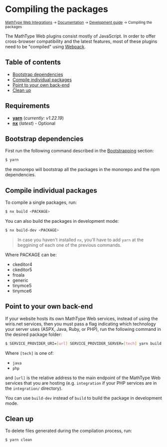 # Compiling the packages

<small>[MathType Web Integrations](../../../README.md) → [Documentation](../../README.md) → [Development guide](../README.md) → Compiling the packages</small>

The MathType Web plugins consist mostly of JavaScript.
In order to offer cross-browser compatibility and the latest features, most of these plugins need to be "compiled" using [Webpack].

[Webpack]: https://webpack.js.org/

## Table of contents

- [Bootstrap dependencies](#bootstrap-dependencies)
- [Compile individual packages](#compile-individual-packages)
- [Point to your own back-end](#point-to-your-own-back-end)
- [Clean up](#clean-up)

## Requirements

- [**yarn**](https://classic.yarnpkg.com/lang/en/docs/install/#debian-stable) (_currently: v1.22.19_)
- [**nx**](https://nx.dev/getting-started/installation#installing-nx-globally) (_latest_) - Optional

## Bootstrap dependencies

First run the following command described in the [Bootstrapping](../../README.md#Bootstrapping) section:

```sh
$ yarn
```

the monorepo will bootstrap all the packages in the monorepo and the npm dependencies.

## Compile individual packages

To compile a single packages, run:

```sh
$ nx build <PACKAGE>
```

You can also build the packages in development mode:

```sh
$ nx build-dev <PACKAGE>
```

> In case you haven't installed `nx`, you'll have to add `yarn` at the beggining of each one of the previous commands.

Where PACKAGE can be:

- ckeditor4
- ckeditor5
- froala
- generic
- tinymce5
- tinymce6

## Point to your own back-end

If your website hosts its own MathType Web services, instead of using the wiris.net services, then you must pass a flag indicating which technology your server uses (ASPX, Java, Ruby, or PHP), run the following command in the desired package folder:

```sh
$ SERVICE_PROVIDER_URI=[url] SERVICE_PROVIDER_SERVER=[tech] yarn build
```

Where `[tech]` is one of:

- `java`
- `php`

and `[url]` is the relative address to the main endpoint of the MathType Web services that you are hosting (e.g. `integration` if your PHP services are in the `integration/` directory).

You can use `build-dev` instead of `build` to build the package in development mode.

## Clean up

To delete files generated during the compilation process, run:

```sh
$ yarn clean
```
